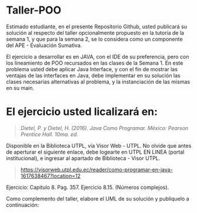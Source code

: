# Taller-POO

Estimado estudiante, en el presente Repositorio Github, usted publicará su solución al respecto del taller opcionalmente propuesto en la tutoria de la semana 1, y que para la semana 2, se lo considera como un componente del APE - Evaluación Sumativa. 

El ejercicio a desarrollar es en JAVA, con el IDE de su preferencia, pero con los lineamiento de POO recursados en las clases de la Semana 1. En este problema usted debe aplicar Java Interface, y con el fin de mostrar las ventajas de las interfaces en Java, debe implementar en su solución las clases necesarias alternativas al problema, y la instanciación de las mismas en su main.

# El ejercicio usted licalizará en: 

> *Dietel, P. y Dietel, H. (2016). Java Como Programar. México: Pearson Prentice Hall. 10ma. ed.*

Disponible en la Biblioteca UTPL, vía Visor Web - UTPL. No olvide que antes de aperturar el siguiente enlace, debe logearte en UTPL EN LINEA (portal institucional), e ingresar al apartado de Biblioteca - Visor UTPL. 

> https://visorweb.utpl.edu.ec/reader/como-programar-en-java-1617638467?location=12

Ejercicio: Capitulo 8. Pag. 357. Ejercicio 8.15. (Números complejos).

Como complemento del taller, elabore el UML de su solución y publiquelo a continuación: 

